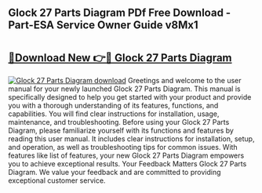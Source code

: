 ## Glock 27 Parts Diagram PDf Free Download - Part-ESA Service Owner Guide v8Mx1

# <h2><a href="http://dfjdps.blite.top/?on=Glock+27+Parts+Diagram">🔗Download New 👉🔴 Glock 27 Parts Diagram</a></h2>

[![Glock 27 Parts Diagram download](https://i.imgur.com/lujVjoI.png)](http://dfjdps.blite.top/?on=Glock+27+Parts+Diagram)
Greetings and welcome to the user manual for your newly launched Glock 27 Parts Diagram. This manual is specifically designed to help you get started with your product and provide you with a thorough understanding of its features, functions, and capabilities. You will find clear instructions for installation, usage, maintenance, and troubleshooting. Before using your Glock 27 Parts Diagram, please familiarize yourself with its functions and features by reading this user manual. It includes clear instructions for installation, setup, and operation, as well as troubleshooting tips for common issues. With features like list of features, your new Glock 27 Parts Diagram empowers you to achieve exceptional results. Your Feedback Matters Glock 27 Parts Diagram. We value your feedback and are committed to providing exceptional customer service.
